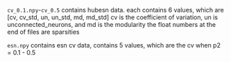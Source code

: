 `cv_0.1.npy`-`cv_0.5` contains hubesn data. each contains 6 values, which are [cv, cv_std, un, un_std, md, md_std]
cv is the coefficient of variation, un is unconnected_neurons, and md is the modularity
the float numbers at the end of files are sparsities

`esn.npy` contains esn cv data, contains 5 values, which are the cv when p2 = 0.1 - 0.5